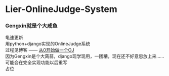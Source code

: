 # Lier-OnlineJudge-System

### Gengxin就是个大咸鱼  

龟速更新  
用python+django实现的OnlineJudge系统  
过程见博客 —— [从0开始做一个OJ](http://zhangone.top/posts/2016/09/02/Make-an-OJ)  
因为Gengxin是个大蒟蒻，django现学现用，一团糟，现在还不好意思放上来……  
可能会在完全实现功能以后重写  
占位
